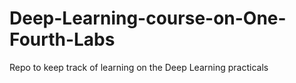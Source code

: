 # Deep-Learning-course-on-One-Fourth-Labs
Repo to keep track of learning on the Deep Learning practicals
